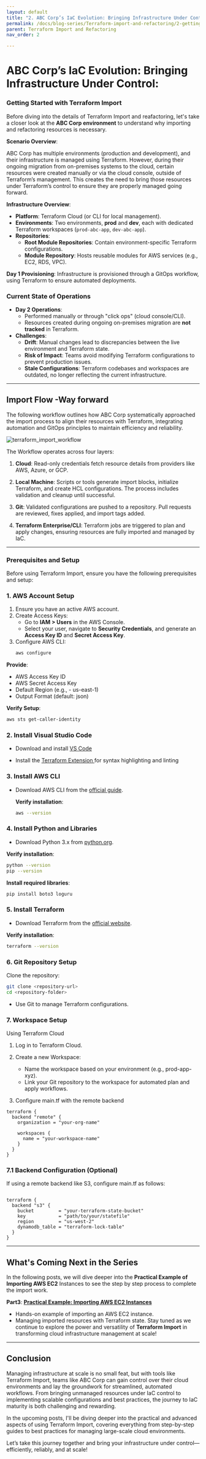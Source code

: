```yaml
---
layout: default
title: "2. ABC Corp’s IaC Evolution: Bringing Infrastructure Under Control"
permalink: /docs/blog-series/Terraform-import-and-refactoring/2-getting-started-with-import/
parent: Terraform Import and Refactoring
nav_order: 2

---
```

# ABC Corp’s IaC Evolution: Bringing Infrastructure Under Control:

### **Getting Started with Terraform Import**

Before diving into the details of Terraform Import and reafactoring, let's take a closer look at the **ABC Corp environment** to understand why importing and refactoring resources is necessary.

**Scenario Overview**:

ABC Corp has multiple environments (production and development), and their infrastructure is managed using Terraform. However, during their ongoing migration from on-premises systems to the cloud, certain resources were created manually or via the cloud console, outside of Terraform’s management. This creates the need to bring those resources under Terraform’s control to ensure they are properly managed going forward.

**Infrastructure Overview**:
- **Platform**: Terraform Cloud (or CLI for local management).
- **Environments**: Two environments, **prod** and **dev**, each with dedicated Terraform workspaces (`prod-abc-app`, `dev-abc-app`).
- **Repositories**:
  - **Root Module Repositories**: Contain environment-specific Terraform configurations.
  - **Module Repository**: Hosts reusable modules for AWS services (e.g., EC2, RDS, VPC).
  
**Day 1 Provisioning**: Infrastructure is provisioned through a GitOps workflow, using Terraform to ensure automated deployments.

### Current State of Operations
- **Day 2 Operations**:
  - Performed manually or through "click ops" (cloud console/CLI).
  - Resources created during ongoing on-premises migration are **not tracked** in Terraform.
- **Challenges**:
  - **Drift**: Manual changes lead to discrepancies between the live environment and Terraform state.
  - **Risk of Impact**: Teams avoid modifying Terraform configurations to prevent production issues.
  - **Stale Configurations**: Terraform codebases and workspaces are outdated, no longer reflecting the current infrastructure.

---
## Import Flow -Way forward
The following workflow outlines how ABC Corp systematically approached the import process to align their resources with Terraform, integrating automation and GitOps principles to maintain efficiency and reliability.

![terraform_import_workflow](images/terraform_import_workflow.gif)

The Workflow operates across four layers:

1. **Cloud**: Read-only credentials fetch resource details from providers like AWS, Azure, or GCP.

2.  **Local Machine**: Scripts or tools generate import blocks, initialize Terraform, and create HCL configurations. The process includes validation and cleanup until successful.

3.  **Git**: Validated configurations are pushed to a repository. Pull requests are reviewed, fixes applied, and import tags added.

4.  **Terraform Enterprise/CLI**: Terraform jobs are triggered to plan and apply changes, ensuring resources are fully imported and managed by IaC.

---
### Prerequisites and Setup

Before using Terraform Import, ensure you have the following prerequisites and setup:

### 1. AWS Account Setup
1. Ensure you have an active AWS account.
2. Create Access Keys:
   - Go to **IAM > Users** in the AWS Console.
   - Select your user, navigate to **Security Credentials**, and generate an **Access Key ID** and **Secret Access Key**.
3. Configure AWS CLI:
   ```bash
   aws configure
   ```
**Provide**:
- AWS Access Key ID
- AWS Secret Access Key
- Default Region (e.g., - us-east-1)
- Output Format (default: json)

**Verify Setup**:
```bash
aws sts get-caller-identity
```

### 2. Install Visual Studio Code
- Download and install  [VS Code](https://code.visualstudio.com/)

- Install the [Terraform Extension ](https://marketplace.visualstudio.com/items?itemName=HashiCorp.terraform) for syntax highlighting and linting


### 3. Install AWS CLI
- Download AWS CLI from the [official guide](https://docs.aws.amazon.com/cli/latest/userguide/getting-started-install.html).

   **Verify installation**:
  ```bash
  aws --version
  ```

### 4. Install Python and Libraries
- Download Python 3.x from [python.org](https://www.python.org/).

**Verify installation**:
```bash
python --version
pip --version
```
**Install required libraries**:
```bash 
pip install boto3 loguru
```
### 5. Install Terraform
- Download Terraform from the [official website](https://developer.hashicorp.com/terraform/install).

**Verify installation**:
```bash
terraform --version
```
### 6. Git Repository Setup

Clone the repository:
```bash
git clone <repository-url>
cd <repository-folder>
```
- Use Git to manage Terraform configurations.

### 7. Workspace Setup
Using Terraform Cloud
1. Log in to Terraform Cloud.
2. Create a new Workspace:
    - Name the workspace based on your environment (e.g., prod-app-xyz).
    - Link your Git repository to the workspace for automated plan and apply workflows.

3. Configure main.tf with the remote backend
```hcl
terraform {
  backend "remote" {
    organization = "your-org-name"

    workspaces {
      name = "your-workspace-name"
    }
  }
}
```
### 7.1 Backend Configuration (Optional)
If using a remote backend like S3, configure main.tf as follows:

```hcl

terraform {
  backend "s3" {
    bucket         = "your-terraform-state-bucket"
    key            = "path/to/your/statefile"
    region         = "us-west-2"
    dynamodb_table = "terraform-lock-table"
  }
}
```
---

## What's Coming Next in the Series

In the following posts, we will dive deeper into the **Practical Example of Importing AWS EC2** Instances to see the step by step process to complete the import work.

**Part3**: **[Practical Example: Importing AWS EC2 Instances](3-Practicle-example-aws-ec2.md)**  
   - Hands-on example of importing an AWS EC2 instance.
   - Managing imported resources with Terraform state.
Stay tuned as we continue to explore the power and versatility of **Terraform Import** in transforming cloud infrastructure management at scale!

---

## Conclusion
Managing infrastructure at scale is no small feat, but with tools like Terraform Import, teams like ABC Corp can gain control over their cloud environments and lay the groundwork for streamlined, automated workflows. From bringing unmanaged resources under IaC control to implementing scalable configurations and best practices, the journey to IaC maturity is both challenging and rewarding.

In the upcoming posts, I'll be diving deeper into the practical and advanced aspects of using Terraform Import, covering everything from step-by-step guides to best practices for managing large-scale cloud environments.

Let’s take this journey together and bring your infrastructure under control—efficiently, reliably, and at scale!

